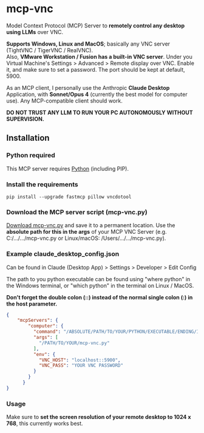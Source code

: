 # mcp-vnc
Model Context Protocol (MCP) Server to **remotely control any desktop using LLMs** over VNC.

**Supports Windows, Linux and MacOS**; basically any VNC server (TightVNC / TigerVNC / RealVNC).\
Also, **VMware Workstation / Fusion has a built-in VNC server**. Under you Virtual Machine's Settings > Advanced > Remote display over VNC. Enable it, and make sure to set a password. The port should be kept at default, 5900.


As an MCP client, I personally use the Anthropic **Claude Desktop** Application, with **Sonnet/Opus 4** (currently the best model for computer use).
Any MCP-compatible client should work.

**DO NOT TRUST ANY LLM TO RUN YOUR PC AUTONOMOUSLY WITHOUT SUPERVISION.**

## Installation

### Python required

This MCP server requires [Python](https://www.python.org/downloads/) (including PIP).

### Install the requirements
```
pip install --upgrade fastmcp pillow vncdotool
```

### Download the MCP server script (mcp-vnc.py)

[Download mcp-vnc.py](mcp-vnc.py) and save it to a permanent location. Use the **absolute path for this in the args** of your MCP VNC Server (e.g. C:/.../.../mcp-vnc.py or Linux/macOS: /Users/.../.../mcp-vnc.py).

### Example claude_desktop_config.json

Can be found in Claude (Desktop App) > Settings > Developer > Edit Config

The path to you python executable can be found using "where python" in the Windows terminal, or "which python" in the terminal on Linux / MacOS.

**Don't forget the double colon (::) instead of the normal single colon (:) in the host parameter.**

```json
{
    "mcpServers": {
        "computer": {
          "command": "/ABSOLUTE/PATH/TO/YOUR/PYTHON/EXECUTABLE/ENDING/IN/bin/python",
          "args": [
            "/PATH/TO/YOUR/mcp-vnc.py"
          ],
          "env": {
            "VNC_HOST": "localhost::5900",
            "VNC_PASS": "YOUR VNC PASSWORD"
          }
        }
      }
}
```

### Usage

Make sure to **set the screen resolution of your remote desktop to 1024 x 768**, this currently works best.
